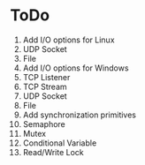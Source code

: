 # ToDo
 1. Add I/O options for Linux
   1. UDP Socket
   2. File
 2. Add I/O options for Windows
   1. TCP Listener
   2. TCP Stream
   3. UDP Socket
   4. File
 3. Add synchronization primitives
   1. Semaphore
   2. Mutex
   3. Conditional Variable
   4. Read/Write Lock